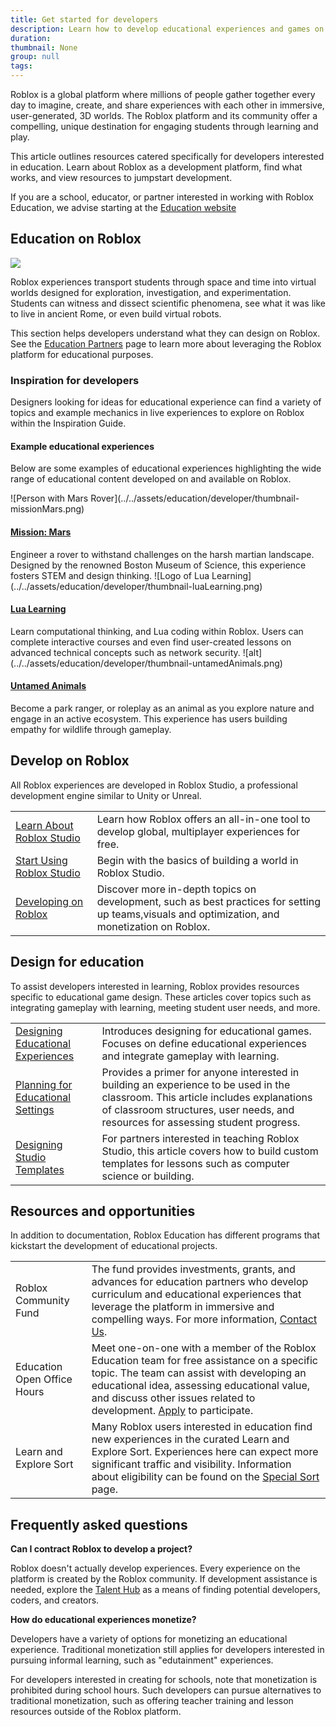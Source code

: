 ```yaml
---
title: Get started for developers
description: Learn how to develop educational experiences and games on Roblox.
duration:
thumbnail: None
group: null
tags:
---
```


Roblox is a global platform where millions of people gather together every day to imagine, create, and share experiences with each other in immersive, user-generated, 3D worlds. The Roblox platform and its community offer a compelling, unique destination for engaging students through learning and play.

This article outlines resources catered specifically for developers interested in education. Learn about Roblox as a development platform, find what works, and view resources to jumpstart development.

<Alert severity='info'>
If you are a school, educator, or partner interested in working with Roblox Education, we advise starting at the <a href="https://education.roblox.com/" target="_blank" rel="noopener">Education website</a>
</Alert>

## Education on Roblox

<img src="../../assets/education/stock-graphics/hero-spaceStudents.jpg" />

Roblox experiences transport students through space and time into virtual worlds designed for exploration, investigation, and experimentation. Students can witness and dissect scientific phenomena, see what it was like to live in ancient Rome, or even build virtual robots.

This section helps developers understand what they can design on Roblox. See the <a href="https://education.roblox.com/partners/" target="_blank" rel="noopener">Education Partners</a> page to learn more about leveraging the Roblox platform for educational purposes.

### Inspiration for developers

Designers looking for ideas for educational experience can find a variety of topics and example mechanics in live experiences to explore on Roblox within the Inspiration Guide.

#### Example educational experiences

Below are some examples of educational experiences highlighting the wide range of educational content developed on and available on Roblox.

<Grid container spacing={4}>

<Grid item XSmall={4} XLarge={4}>
![Person with Mars Rover](../../assets/education/developer/thumbnail-missionMars.png)
<a href="https://www.roblox.com/games/10840095864"><h4>Mission: Mars</h4></a>
Engineer a rover to withstand challenges on the harsh martian landscape. Designed by the renowned Boston Museum of Science, this experience fosters STEM and design thinking.
</Grid>

<Grid item XSmall={4} XLarge={4}>
![Logo of Lua Learning](../../assets/education/developer/thumbnail-luaLearning.png)
<a href="https://www.roblox.com/games/1334669864/"><h4>Lua Learning</h4></a>
Learn computational thinking, and Lua coding within Roblox. Users can complete interactive courses and even find user-created lessons on advanced technical concepts such as network security.
</Grid>

<Grid item XSmall={4} XLarge={4}>
![alt](../../assets/education/developer/thumbnail-untamedAnimals.png)
<a href="https://www.roblox.com/games/5716123942"><h4>Untamed Animals</h4></a>
Become a park ranger, or roleplay as an animal as you explore nature and engage in an active ecosystem. This experience has users building empathy for wildlife through gameplay.
</Grid>

</Grid>

## Develop on Roblox

All Roblox experiences are developed in Roblox Studio, a professional development engine similar to Unity or Unreal.

<table>
<tbody>
   <tr>
    <td><a href="../../platform.md" target="_blank" rel="noopener">Learn About Roblox Studio</a></td>
    <td>Learn how Roblox offers an all-in-one tool to develop global, multiplayer experiences for free.</td>
   </tr>
   <tr>
    <td><a href="../../tutorials/first-experience/index.md" target="_blank" rel="noopener">Start Using Roblox Studio</a></td>
    <td>Begin with the basics of building a world in Roblox Studio.</td>
   </tr>
   <tr>
    <td><a href="../../creation.md" target="_blank" rel="noopener">Developing on Roblox</a></td>
    <td>Discover more in-depth topics on development, such as best practices for setting up teams,visuals and optimization, and monetization on Roblox.</td>
   </tr>
</tbody>
</table>

## Design for education

To assist developers interested in learning, Roblox provides resources specific to educational game design. These articles cover topics such as integrating gameplay with learning, meeting student user needs, and more.

<table>
<tbody>
   <tr>
    <td><a href="../../education/developer/designing-educational-experiences.md" target="_blank" rel="noopener">Designing Educational Experiences</a></td>
    <td>Introduces designing for educational games. Focuses on define educational experiences and integrate gameplay with learning. </td>
   </tr>
   <tr>
    <td><a href="../../education/developer/planning-for-educational-settings.md" target="_blank" rel="noopener">Planning for Educational Settings</a></td>
    <td>Provides a primer for anyone interested in building an experience to be used in the classroom. This article includes explanations of classroom structures, user needs, and resources for assessing student progress. </td>
   </tr>
   <tr>
    <td><a href="../../education/support/designing-studio-templates.md" target="_blank" rel="noopener">Designing Studio Templates</a></td>
    <td>For partners interested in teaching Roblox Studio, this article covers how to build custom templates for lessons such as computer science or building.</td>
   </tr>
</tbody>
</table>

## Resources and opportunities

In addition to documentation, Roblox Education has different programs that kickstart the development of educational projects.

<table>
<tbody>
   <tr>
    <td>Roblox Community Fund</td>
    <td>The fund provides investments, grants, and advances for education partners who develop curriculum and educational experiences that leverage the platform in immersive and compelling ways. For more information, <a href="https://corp.roblox.com/partners/" target="_blank" rel="noopener">Contact Us</a>.</td>
   </tr>
   <tr>
    <td>Education Open Office Hours</td>
    <td>Meet one-on-one with a member of the Roblox Education team for free assistance on a specific topic. The team can assist with developing an educational idea, assessing educational value, and discuss other issues related to development. <a href="https://roblox.qualtrics.com/jfe/form/SV_9QPfsGGqLHRYGMe?jfefe=new" target="_blank" rel="noopener">Apply</a> to participate.</td>
   </tr>
   <tr>
    <td>Learn and Explore Sort</td>
    <td>Many Roblox users interested in education find new experiences in the curated Learn and Explore Sort. Experiences here can expect more significant traffic and visibility. Information about eligibility can be found on the <a href="../../production/promotion/nominate-for-the-discover-page.md#learn--explore-criteria" target="_blank" rel="noopener">Special Sort</a> page.</td>
   </tr>
</tbody>
</table>

## Frequently asked questions

**Can I contract Roblox to develop a project?**

Roblox doesn't actually develop experiences. Every experience on the platform is created by the Roblox community. If development assistance is needed, explore the <a href="https://talent.roblox.com/" target="_blank" rel="noopener">Talent Hub</a> as a means of finding potential developers, coders, and creators.

**How do educational experiences monetize?**

Developers have a variety of options for monetizing an educational experience. Traditional monetization still applies for developers interested in pursuing informal learning, such as "edutainment" experiences.

For developers interested in creating for schools, note that monetization is prohibited during school hours. Such developers can pursue alternatives to traditional monetization, such as offering teacher training and lesson resources outside of the Roblox platform.
